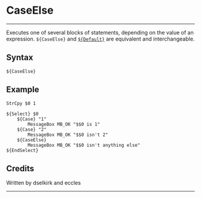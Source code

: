 # CaseElse

---

Executes one of several blocks of statements, depending on the value of an expression. `${CaseElse}` and [`${Default}`][1] are equivalent and interchangeable.

## Syntax

	${CaseElse}

## Example

	StrCpy $0 1

	${Select} $0
		${Case} "1"
			MessageBox MB_OK "$$0 is 1"
		${Case} "2"
			MessageBox MB_OK "$$0 isn't 2"
		${CaseElse}
			MessageBox MB_OK "$$0 isn't anything else"
	${EndSelect}

## Credits

Written by dselkirk and eccles

---

[1]: Default.md